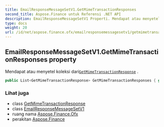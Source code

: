 ```yaml
---
title: EmailResponseMessageSetV1.GetMimeTransactionResponses
second_title: Aspose.Finance untuk Referensi .NET API
description: EmailResponseMessageSetV1 Properti. Mendapat atau menyetel koleksi dariGetMimeTransactionResponse .
type: docs
weight: 20
url: /id/net/aspose.finance.ofx/emailresponsemessagesetv1/getmimetransactionresponses/
---
```

## EmailResponseMessageSetV1.GetMimeTransactionResponses property

Mendapat atau menyetel koleksi dari[`GetMimeTransactionResponse`](../../../aspose.finance.ofx.email/getmimetransactionresponse/) .

```csharp
public List<GetMimeTransactionResponse> GetMimeTransactionResponses { get; set; }
```

### Lihat juga

* class [GetMimeTransactionResponse](../../../aspose.finance.ofx.email/getmimetransactionresponse/)
* class [EmailResponseMessageSetV1](../)
* ruang nama [Aspose.Finance.Ofx](../../emailresponsemessagesetv1/)
* perakitan [Aspose.Finance](../../../)


